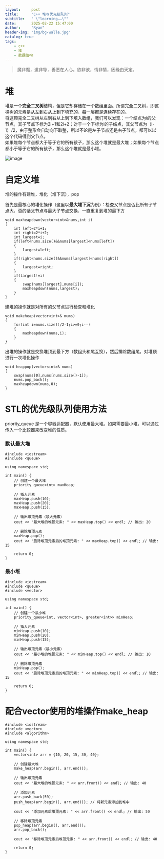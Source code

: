 ```yaml
---
layout:     post
title:      "C++ 堆与优先级队列"
subtitle:   " \"learning……\""
date:       2025-02-22 15:47:00
author:     "Ryan"
header-img: "img/bg-walle.jpg"
catalog: true
tags:
    - c++
    - 堆
    - 数据结构
---
```


> 魔非魔，道非导，善恶在人心。欲非欲，情非情，因缘由天定。

# 堆  
堆是一个**完全二叉树**结构，但是它却存储在一个数组里面。所谓完全二叉树，即这棵树的元素是从左到右从上到下填充的，每一层都是连续存在的。  
将这颗完全二叉树从左到右从上到下填入数组，我们可以发现：一个结点为i的父节点，其子节点下标为2i+1和2i+2；对于一个下标为i的子结点，其父节点为（i-1）/2，由于整形会自动向下取整，所以不论是左子节点还是右子节点，都可以以这个代码得到父节点。  
如果堆每个节点都大于等于它的所有孩子，那么这个堆就是最大堆；如果每个节点都小于等于它的所有孩子，那么这个堆就是最小堆。  

![image](https://github.com/user-attachments/assets/ae1fc246-b29b-4442-906e-354762c47371)  


# 自定义堆  
堆的操作有建堆，堆化（堆下沉），pop  

首先是最核心的堆化操作（这里以**最大堆下沉**为例）：检查父节点是否比所有子节点大，否的话父节点与最大子节点交换，一直重复到堆的最下方  
````
void maxheapdown(vector<int>&nums,int i)
{
    int left=2*i+1;
    int right=2*i+2;
    int largest=i;
    if(left<nums.size()&&nums[largest]<nums[left])
    {
        largest=left;
    }
    if(right<nums.size()&&nums[largest]<nums[right])
    {
        largest=right;
    }
    if(largest!=i) 
    {
        swap(nums[largest],nums[i]);
        maxheapdown(nums,largest);
    }
}
````

建堆的操作就是对所有的父节点进行检查和堆化  
````
void makeheap(vector<int>& nums)
{
    for(int i=nums.size()/2-1;i>=0;i--)
    {
        maxheapdown(nums,i);
    }
}
````

出堆的操作就是交换堆顶到最下方（数组头和尾互换），然后排除数组尾，对堆顶进行一次堆化操作  
````
void heappop(vector<int>& nums)
{
    swap(nums[0],nums[nums.size()-1]);
    nums.pop_back();
    maxheapdown(nums,0);
}
````



# STL的优先级队列使用方法  
priority_queue 是一个容器适配器，默认使用最大堆。如果需要最小堆，可以通过传入一个比较器来改变堆的性质。  
### 默认最大堆  
````
#include <iostream>
#include <queue>

using namespace std;

int main() {
    // 创建一个最大堆
    priority_queue<int> maxHeap;

    // 插入元素
    maxHeap.push(10);
    maxHeap.push(20);
    maxHeap.push(15);

    // 输出堆顶元素（最大元素）
    cout << "最大堆的堆顶元素: " << maxHeap.top() << endl; // 输出: 20

    // 删除堆顶元素
    maxHeap.pop();
    cout << "删除堆顶元素后的堆顶元素: " << maxHeap.top() << endl; // 输出: 15

    return 0;
}

````

### 最小堆  
````
#include <iostream>
#include <queue>
#include <vector>

using namespace std;

int main() {
    // 创建一个最小堆
    priority_queue<int, vector<int>, greater<int>> minHeap;

    // 插入元素
    minHeap.push(10);
    minHeap.push(20);
    minHeap.push(15);

    // 输出堆顶元素（最小元素）
    cout << "最小堆的堆顶元素: " << minHeap.top() << endl; // 输出: 10

    // 删除堆顶元素
    minHeap.pop();
    cout << "删除堆顶元素后的堆顶元素: " << minHeap.top() << endl; // 输出: 15

    return 0;
}

````

# 配合vector使用的堆操作make_heap  
````
#include <iostream>
#include <vector>
#include <algorithm>

using namespace std;

int main() {
    vector<int> arr = {10, 20, 15, 30, 40};

    // 创建最大堆
    make_heap(arr.begin(), arr.end());

    // 输出堆顶元素
    cout << "最大堆的堆顶元素: " << arr.front() << endl; // 输出: 40

    // 添加元素
    arr.push_back(50);
    push_heap(arr.begin(), arr.end()); // 将新元素添加到堆中

    cout << "添加元素后堆顶元素: " << arr.front() << endl; // 输出: 50

    // 移除堆顶元素
    pop_heap(arr.begin(), arr.end());
    arr.pop_back();

    cout << "移除堆顶元素后堆顶元素: " << arr.front() << endl; // 输出: 40

    return 0;
}

````



